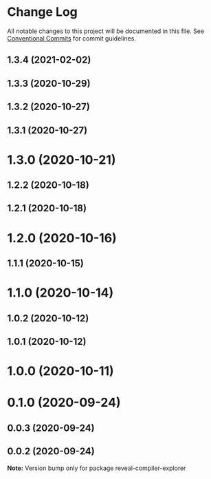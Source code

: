 # Change Log

All notable changes to this project will be documented in this file.
See [Conventional Commits](https://conventionalcommits.org) for commit guidelines.

## 1.3.4 (2021-02-02)



## 1.3.3 (2020-10-29)



## 1.3.2 (2020-10-27)



## 1.3.1 (2020-10-27)



# 1.3.0 (2020-10-21)



## 1.2.2 (2020-10-18)



## 1.2.1 (2020-10-18)



# 1.2.0 (2020-10-16)



## 1.1.1 (2020-10-15)



# 1.1.0 (2020-10-14)



## 1.0.2 (2020-10-12)



## 1.0.1 (2020-10-12)



# 1.0.0 (2020-10-11)



# 0.1.0 (2020-09-24)



## 0.0.3 (2020-09-24)



## 0.0.2 (2020-09-24)

**Note:** Version bump only for package reveal-compiler-explorer
